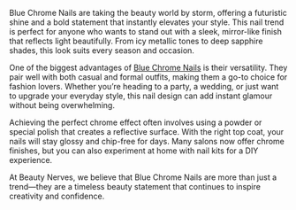 Blue Chrome Nails are taking the beauty world by storm, offering a futuristic shine and a bold statement that instantly elevates your style. This nail trend is perfect for anyone who wants to stand out with a sleek, mirror-like finish that reflects light beautifully. From icy metallic tones to deep sapphire shades, this look suits every season and occasion.

One of the biggest advantages of [Blue Chrome Nails](https://beautynerves.com/blue-chrome-nails/) is their versatility. They pair well with both casual and formal outfits, making them a go-to choice for fashion lovers. Whether you’re heading to a party, a wedding, or just want to upgrade your everyday style, this nail design can add instant glamour without being overwhelming.

Achieving the perfect chrome effect often involves using a powder or special polish that creates a reflective surface. With the right top coat, your nails will stay glossy and chip-free for days. Many salons now offer chrome finishes, but you can also experiment at home with nail kits for a DIY experience.

At Beauty Nerves, we believe that Blue Chrome Nails are more than just a trend—they are a timeless beauty statement that continues to inspire creativity and confidence.
